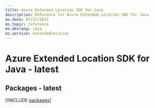 ```yaml
---
title: Azure Extended Location SDK for Java
description: Reference for Azure Extended Location SDK for Java
ms.date: 07/17/2025
ms.topic: reference
ms.devlang: java
ms.service: extendedlocation
---
```

# Azure Extended Location SDK for Java - latest
## Packages - latest
[!INCLUDE [packages](extended-location-index.md)]